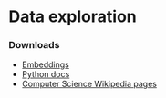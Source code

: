 # Data exploration

### Downloads

- [Embeddings](https://drive.google.com/open?id=1eWmnnDRWhv3YQYN5s3pecWqVCkj1btTK)
- [Python docs](https://docs.python.org/3/archives/python-3.7.3-docs-text.zip)
- [Computer Science Wikipedia pages](https://drive.google.com/file/d/1WDP5OwteYmjYKWR8aldY4SA7O82X8QiK/view)
